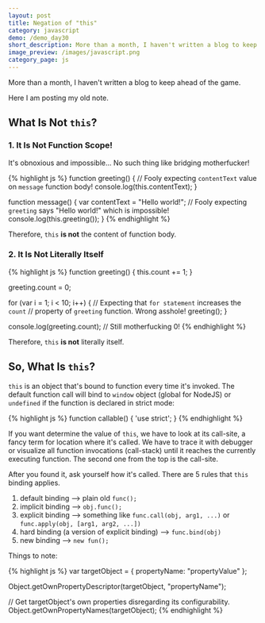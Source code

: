 ```yaml
---
layout: post
title: Negation of "this"
category: javascript
demo: /demo_day30
short_description: More than a month, I haven't written a blog to keep ahead of the game.
image_preview: /images/javascript.png
category_page: js
---
```


More than a month, I haven't written a blog to keep ahead of the game.

Here I am posting my old note.

## What Is Not `this`?

### 1. It Is Not Function Scope!

It's obnoxious and impossible...
No such thing like bridging motherfucker!

{% highlight js %}
  function greeting() {
    // Fooly expecting `contentText` value on `message` function body!
    console.log(this.contentText);
  }

  function message() {
    var contentText = "Hello world!";
    // Fooly expecting `greeting` says "Hello world!" which is impossible!
    console.log(this.greeting());
  }
{% endhighlight %}

Therefore, `this` **is not** the content of function body.

### 2. It Is Not Literally Itself

{% highlight js %}
  function greeting() {
    this.count += 1;
  }

  greeting.count = 0;

  for (var i = 1; i < 10; i++) {
    // Expecting that `for statement` increases the `count`
    // property of `greeting` function. Wrong asshole!
    greeting();
  }

  console.log(greeting.count); // Still motherfucking 0!
{% endhighlight %}

Therefore, `this` **is not** literally itself.

## So, What Is `this`?

`this` is an object that's bound to function every time it's invoked.
The default function call will bind to `window` object (global for NodeJS) or
`undefined` if the function is declared in strict mode:

{% highlight js %}
  function callable() {
    'use strict';
  }
{% endhighlight %}

If you want determine the value of `this`, we have to look at its call-site, a fancy
term for location where it's called. We have to trace it with debugger or visualize
all function invocations (call-stack) until it reaches the currently executing function.
The second one from the top is the call-site.

After you found it, ask yourself how it's called. There are 5 rules that `this` binding applies.

1. default binding --> plain old `func();`
2. implicit binding --> `obj.func();`
3. explicit binding --> something like `func.call(obj, arg1, ...)` or `func.apply(obj, [arg1, arg2, ...])`
4. hard binding (a version of explicit binding) --> `func.bind(obj)`
5. new binding --> `new fun();`


Things to note:

{% highlight js %}
  var targetObject = {
    propertyName: "propertyValue"
  };

  Object.getOwnPropertyDescriptor(targetObject, "propertyName");

  // Get targetObject's own properties disregarding its configurability.
  Object.getOwnPropertyNames(targetObject);
{% endhighlight %}
